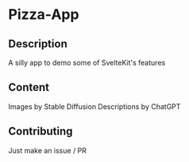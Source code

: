 # Pizza-App

## Description

A silly app to demo some of SvelteKit's features

## Content

Images by Stable Diffusion
Descriptions by ChatGPT

## Contributing

Just make an issue / PR
